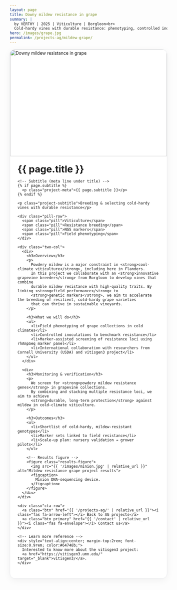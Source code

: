 ```yaml
---
layout: page
title: Downy mildew resistance in grape 
summary: |
  by VERTHY | 2025 | Viticulture | Borgloon<br>
  Cold-hardy vines with durable resistance: phenotyping, controlled inoculation, and marker-assisted screening.
hero: /images/grape.jpg
permalink: /projects-ag/mildew-grape/
---
```


<div class="project-card">
  <div class="project-hero">
    <img src="{{ page.hero | default: '/images/grape.jpg' | relative_url }}" alt="Downy mildew resistance in grape">
  </div>

  <div class="project-body">
    <h1 class="project-title">{{ page.title }}</h1>

    <!-- Subtitle (meta line under title) -->
    {% if page.subtitle %}
      <p class="project-meta">{{ page.subtitle }}</p>
    {% endif %}

    <p class="project-subtitle">Breeding & selecting cold-hardy vines with durable resistance</p>

    <div class="pill-row">
      <span class="pill">Viticulture</span>
      <span class="pill">Resistance breeding</span>
      <span class="pill">NGS markers</span>
      <span class="pill">Field phenotyping</span>
    </div>

    <div class="two-col">
      <div>
        <h3>Overview</h3>
        <p>
          Powdery mildew is a major constraint in <strong>cool-climate viticulture</strong>, including here in Flanders.
          In this project we collaborate with an <strong>innovative grapevine breeder</strong> from Borgloon to develop vines that combine 
          durable mildew resistance with high-quality traits. By linking <strong>field performance</strong> to
          <strong>genetic markers</strong>, we aim to accelerate the breeding of resilient, cold-hardy grape varieties 
          that can thrive in sustainable vineyards.
        </p>

        <h3>What we will do</h3>
        <ul>
          <li>Field phenotyping of grape collections in cold climates</li>
          <li>Controlled inoculations to benchmark resistance</li>
          <li>Marker-assisted screening of resistance loci using rhAmpSeq marker panel</li>
          <li>International collaboration with researchers from Cornell University (USDA) and vitisgen3 project</li>
        </ul>
      </div>

      <div>
        <h3>Monitoring & verification</h3>
        <p>
          We screen for <strong>powdery mildew resistance genes</strong> in grapevine collections.
          By combining and stacking multiple resistance loci, we aim to achieve
          <strong>durable, long-term protection</strong> against mildew in cold-climate viticulture.
        </p>

        <h3>Outcomes</h3>
        <ul>
          <li>Shortlist of cold-hardy, mildew-resistant genotypes</li>
          <li>Marker sets linked to field resistance</li>
          <li>Scale-up plan: nursery validation → grower pilots</li>
        </ul>

        <!-- Results figure -->
        <figure class="results-figure">
          <img src="{{ '/images/minion.jpg' | relative_url }}" alt="Mildew resistance grape project results">
          <figcaption>
            Minion DNA-sequencing device.
          </figcaption>
        </figure>
      </div>
    </div>

    <div class="cta-row">
      <a class="btn" href="{{ '/projects-ag/' | relative_url }}"><i class="fas fa-arrow-left"></i> Back to AG projects</a>
      <a class="btn primary" href="{{ '/contact' | relative_url }}"><i class="fas fa-envelope"></i> Contact us</a>
    </div>

    <!-- Learn more reference -->
    <div style="text-align:center; margin-top:2rem; font-size:0.9rem; color:#64748b;">
      Interested to know more about the vitisgen3 project:
      <a href="https://vitisgen3.umn.edu/" target="_blank">vitisgen3/</a>.
    </div>
  </div>
</div>

<style>
.project-card{
  max-width: 980px; margin: 0 auto 2.5rem; background:#fff;
  border:1px solid #e5e7eb; border-radius:16px; overflow:hidden;
  box-shadow: 0 6px 24px rgba(0,0,0,.06);
}
.project-hero img{
  width:100%; height: 340px; object-fit: cover; object-position: center; display:block;
}
@media (min-width: 1024px){
  .project-hero img{ height: 420px; }
}
.project-body{ padding: 1.25rem 1.5rem 1.75rem; }
.project-title{ margin: .2rem 0 0; font-size: 1.9rem; }

/* Meta subtitle under title */
.project-meta{ color:#64748b; font-size:0.95rem; margin:0.2rem 0 0.8rem; }

.project-subtitle{ color:#475569; margin: .25rem 0 1rem; font-size:1.1rem; }

.pill-row{ display:flex; flex-wrap:wrap; gap:.5rem; margin-bottom:1.25rem; }
.pill{
  background:#e6f4f4; color:#217f82; padding:.25rem .6rem; border-radius:999px;
  font-size:.85rem; border:1px solid #cde7e7;
}

.two-col{ display:grid; grid-template-columns: 1fr; gap:1.25rem; }
@media (min-width: 860px){
  .two-col{ grid-template-columns: 1fr 1fr; gap:1.5rem 2rem; }
}

.cta-row{ display:flex; gap:.75rem; flex-wrap:wrap; margin-top:1.25rem; }
.btn{
  display:inline-flex; align-items:center; gap:.5rem; text-decoration:none;
  padding:.6rem .9rem; border-radius:10px; border:1px solid #e5e7eb; color:#0f172a;
  background:#fff; transition: all .2s ease;
}
.btn:hover{ transform: translateY(-2px); box-shadow:0 8px 20px rgba(0,0,0,.08); }
.btn.primary{ background:#217f82; color:#fff; border-color:#217f82; }
.btn.primary:hover{ background:#186c6d; border-color:#186c6d; }

/* Results figure styling */
.results-figure {
  max-width: 320px;
  margin: 1rem auto;
  border-radius: 10px;
  text-align: center;
  display: flex;
  flex-direction: column;
  align-items: center;  /* centers image + caption */
}
.results-figure img {
  display: block;
  width: 90%;
  height: auto;
  border-radius: 10px;
}
.results-figure figcaption {
  font-size: 0.85rem;
  color: #64748b;
  margin-top: 0.4rem;
  text-align: center;
}
</style>

